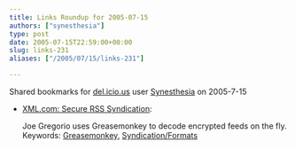 ```yaml
---
title: Links Roundup for 2005-07-15
authors: ["synesthesia"]
type: post
date: 2005-07-15T22:59:00+00:00
slug: links-231 
aliases: ["/2005/07/15/links-231"]

---
```

Shared bookmarks for [del.icio.us][1] user  [Synesthesia][2] on 2005-7-15

  * [XML.com: Secure RSS Syndication][3]:
  
    Joe Gregorio uses Greasemonkey to decode encrypted feeds on the fly. Keywords: [Greasemonkey][4], [Syndication/Formats][5]

 [1]: https://del.icio.us/
 [2]: https://del.icio.us/synesthesia
 [3]: https://www.xml.com/pub/a/2005/07/13/secure-rss.html "https://www.xml.com/pub/a/2005/07/13/secure-rss.html"
 [4]: https://del.icio.us/synesthesia/Greasemonkey
 [5]: https://del.icio.us/synesthesia/Syndication/Formats